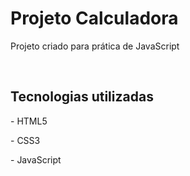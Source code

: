 <h1>Projeto Calculadora</h1>
<p>Projeto criado para prática de JavaScript</p>
<br>
<h2>Tecnologias utilizadas</h2>
<p>- HTML5</p>
<p>- CSS3</p>
<p>- JavaScript</p>
